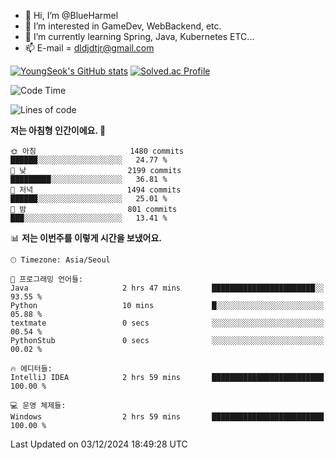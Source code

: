 - 👋 Hi, I’m @BlueHarmel
- 👀 I’m interested in GameDev, WebBackend, etc.
- 🌱 I’m currently learning Spring, Java, Kubernetes ETC...
- 📫 E-mail = dldjdtjr@gmail.com

[![YoungSeok's GitHub stats](https://github-readme-stats.vercel.app/api?username=BlueHarmel&show_icons=true&theme=transparent)](https://github.com/anuraghazra/github-readme-stats)
[![Solved.ac Profile](http://mazassumnida.wtf/api/v2/generate_badge?boj=dldjdtjr)](https://solved.ac/dldjdtjr/)

<!--START_SECTION:waka-->
![Code Time](http://img.shields.io/badge/Code%20Time-801%20hrs%2031%20mins-blue)

![Lines of code](https://img.shields.io/badge/%EC%A0%80%EB%8A%94%20%EC%97%AC%ED%83%9C%EA%B9%8C%EC%A7%80%20-46.7%20million%20%EC%A4%84%EC%9D%98%20%EC%BD%94%EB%93%9C%EB%A5%BC%20%EC%9E%91%EC%84%B1%ED%96%88%EC%96%B4%EC%9A%94.-blue)

**저는 아침형 인간이에요. 🐤** 

```text
🌞 아침                     1480 commits        ██████░░░░░░░░░░░░░░░░░░░   24.77 % 
🌆 낮　                     2199 commits        █████████░░░░░░░░░░░░░░░░   36.81 % 
🌃 저녁                     1494 commits        ██████░░░░░░░░░░░░░░░░░░░   25.01 % 
🌙 밤　                     801 commits         ███░░░░░░░░░░░░░░░░░░░░░░   13.41 % 
```


📊 **저는 이번주를 이렇게 시간을 보냈어요.** 

```text
🕑︎ Timezone: Asia/Seoul

💬 프로그래밍 언어들: 
Java                     2 hrs 47 mins       ███████████████████████░░   93.55 % 
Python                   10 mins             █░░░░░░░░░░░░░░░░░░░░░░░░   05.88 % 
textmate                 0 secs              ░░░░░░░░░░░░░░░░░░░░░░░░░   00.54 % 
PythonStub               0 secs              ░░░░░░░░░░░░░░░░░░░░░░░░░   00.02 % 

🔥 에디터들: 
IntelliJ IDEA            2 hrs 59 mins       █████████████████████████   100.00 % 

💻 운영 체제들: 
Windows                  2 hrs 59 mins       █████████████████████████   100.00 % 
```


 Last Updated on 03/12/2024 18:49:28 UTC
<!--END_SECTION:waka-->
<!---
BlueHarmel/BlueHarmel is a ✨ special ✨ repository because its `README.md` (this file) appears on your GitHub profile.
You can click the Preview link to take a look at your changes.
--->

